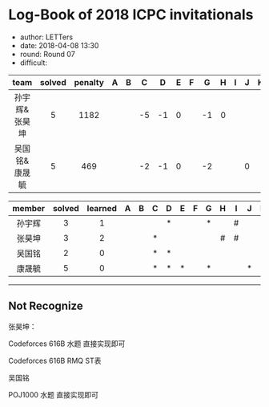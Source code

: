 # Log-Book of 2018 ICPC invitationals
- author: LETTers
- date: 2018-04-08 13:30
- round: Round 07
- difficult:


| team | solved | penalty | A | B | C | D | E | F | G | H | I | J | K | L | M |
| :-: | :-: | :-: | :-: | :-: | :-: | :-: | :-: | :-: | :-: | :-: | :-: | :-: | :-: | :-: | :-: |
| 孙宇辉&张昊坤 | 5 | 1182 |  |  | -5 | -1 | 0 |  | -1 | 0 |  |  |  |  |  |
| 吴国铭&康晟毓 | 5 | 469 |  |  | -2 | -1 | 0 |  | -2 |  |  | 0 |  |  |  |

| member | solved | learned | A | B | C | D | E | F | G | H | I | J | K | L | M |
| :-: | :-: | :-: | :-: | :-: | :-: | :-: | :-: | :-: | :-: | :-: | :-: | :-: | :-: | :-: | :-: |
| 孙宇辉 | 3 | 1 |  |  |  | * |  |  | * |  | # |  |  |  |  |
| 张昊坤 | 3 | 2 |  |  | * |  |  |  | | # | # |  |  |  |  |
| 吴国铭 | 2 | 0 |  |  | * | * |  |  | |  |  |  |  |  |  |
| 康晟毓 | 5 | 0 |  |  | * | * | * |  | * |  |  | * |  |  |  |

---

## Not Recognize

张昊坤：

Codeforces 616B 水题 直接实现即可

Codeforces 616B RMQ ST表



吴国铭

POJ1000 水题 直接实现即可